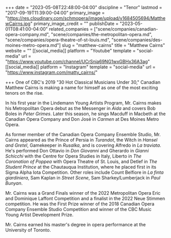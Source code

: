 +++
date = "2023-05-08T22:48:00-04:00"
discipline = "Tenor"
lastmod = "2017-09-19T11:39:00-04:00"
primary_image = "https://res.cloudinary.com/schmopera/image/upload/v1684505694/MatthewCairns.jpg"
primary_image_credit = ""
publishDate = "2023-05-01T08:41:00-04:00"
related_companies = ["scene/companies/canadian-opera-company.md", "scene/companies/the-metropolitan-opera.md", "scene/companies/opera-theatre-of-st-louis.md", "scene/companies/des-moines-metro-opera.md"]
slug = "matthew-cairns"
title = "Matthew Cairns"
website = ""
[[social_media]]
platform = "Youtube"
template = "social-media"
url = "https://www.youtube.com/channel/UCrSnia69NG1wxGBHx36A3ag"
[[social_media]]
platform = "Instagram"
template = "social-media"
url = "https://www.instagram.com/matty_cairns/"

+++
One of CBC's 2019 "30 Hot Classical Musicians Under 30," Canadian Matthew Cairns is making a name for himself as one of the most exciting tenors on the rise.

In his first year in the Lindemann Young Artists Program, Mr. Cairns makes his Metropolitan Opera debut as the Messenger in _Aida_ and covers Bob Boles in _Peter Grimes_. Later this season, he sings Macduff in Macbeth at the Canadian Opera Company and Don José in _Carmen_ at Des Moines Metro Opera.

As former member of the Canadian Opera Company Ensemble Studio, Mr. Cairns appeared as the Prince of Persia in _Turandot_, the Witch in _Hansel and Gretel_, Gamekeeper in _Rusalka_, and is covering Alfredo in _La traviata_. He's performed Don Ottavio in _Don Giovanni_ and Gherardo in _Gianni Schicchi_ with the Centre for Opera Studies in Italy, Liberto in _The Coronation of Poppea_ with Opera Theatre of St. Louis, and Detlef in _The Student Prince_ at the Chautauqua Institution, where he placed first in its Sigma Alpha Iota Competition. Other roles include Count Belfiore in _La finta giardiniera_, Sam Kaplan in _Street Scene_, Sam Sharkey/Lumberjack in _Paul Bunyan_.

Mr. Cairns was a Grand Finals winner of the 2022 Metropolitan Opera Eric and Dominique Laffont Competition and a finalist in the 2022 Neue Stimmen competition. He was the First Prize winner of the 2018 Canadian Opera Company Ensemble Studio Competition and winner of the CBC Music Young Artist Development Prize.

Mr. Cairns earned his master's degree in opera performance at the University of Toronto.